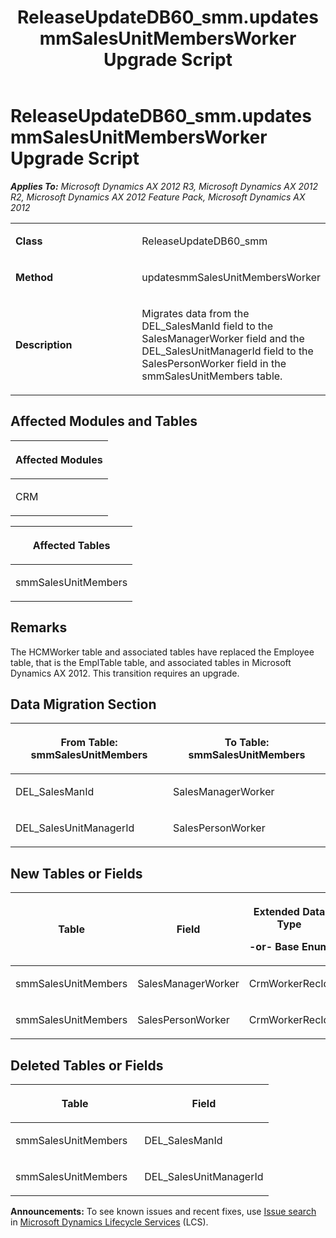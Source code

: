 ﻿---
title: ReleaseUpdateDB60_smm.updatesmmSalesUnitMembersWorker Upgrade Script
TOCTitle: ReleaseUpdateDB60_smm.updatesmmSalesUnitMembersWorker Upgrade Script
ms:assetid: 8ed03454-a740-1a1e-c5c6-69caf0d46f9c
ms:mtpsurl: https://msdn.microsoft.com/en-us/library/JJ736513(v=AX.60)
ms:contentKeyID: 49709702
ms.date: 05/18/2015
mtps_version: v=AX.60
---

# ReleaseUpdateDB60\_smm.updatesmmSalesUnitMembersWorker Upgrade Script 


_**Applies To:** Microsoft Dynamics AX 2012 R3, Microsoft Dynamics AX 2012 R2, Microsoft Dynamics AX 2012 Feature Pack, Microsoft Dynamics AX 2012_

<table>
<colgroup>
<col style="width: 50%" />
<col style="width: 50%" />
</colgroup>
<tbody>
<tr class="odd">
<td><p><strong>Class</strong></p></td>
<td><p>ReleaseUpdateDB60_smm</p></td>
</tr>
<tr class="even">
<td><p><strong>Method</strong></p></td>
<td><p>updatesmmSalesUnitMembersWorker</p></td>
</tr>
<tr class="odd">
<td><p><strong>Description</strong></p></td>
<td><p>Migrates data from the DEL_SalesManId field to the SalesManagerWorker field and the DEL_SalesUnitManagerId field to the SalesPersonWorker field in the smmSalesUnitMembers table.</p></td>
</tr>
</tbody>
</table>


## Affected Modules and Tables

<table>
<colgroup>
<col style="width: 100%" />
</colgroup>
<thead>
<tr class="header">
<th><p>Affected Modules</p></th>
</tr>
</thead>
<tbody>
<tr class="odd">
<td><p>CRM</p></td>
</tr>
</tbody>
</table>


<table>
<colgroup>
<col style="width: 100%" />
</colgroup>
<thead>
<tr class="header">
<th><p>Affected Tables</p></th>
</tr>
</thead>
<tbody>
<tr class="odd">
<td><p>smmSalesUnitMembers</p></td>
</tr>
</tbody>
</table>


## Remarks

The HCMWorker table and associated tables have replaced the Employee table, that is the EmplTable table, and associated tables in Microsoft Dynamics AX 2012. This transition requires an upgrade.

## Data Migration Section

<table>
<colgroup>
<col style="width: 50%" />
<col style="width: 50%" />
</colgroup>
<thead>
<tr class="header">
<th><p>From Table: smmSalesUnitMembers</p></th>
<th><p>To Table: smmSalesUnitMembers</p></th>
</tr>
</thead>
<tbody>
<tr class="odd">
<td><p>DEL_SalesManId</p></td>
<td><p>SalesManagerWorker</p></td>
</tr>
<tr class="even">
<td><p>DEL_SalesUnitManagerId</p></td>
<td><p>SalesPersonWorker</p></td>
</tr>
</tbody>
</table>


## New Tables or Fields

<table>
<colgroup>
<col style="width: 33%" />
<col style="width: 33%" />
<col style="width: 33%" />
</colgroup>
<thead>
<tr class="header">
<th><p>Table</p></th>
<th><p>Field</p></th>
<th><p>Extended Data Type</p>
<p>-or- Base Enum</p></th>
</tr>
</thead>
<tbody>
<tr class="odd">
<td><p>smmSalesUnitMembers</p></td>
<td><p>SalesManagerWorker</p></td>
<td><p>CrmWorkerRecId</p></td>
</tr>
<tr class="even">
<td><p>smmSalesUnitMembers</p></td>
<td><p>SalesPersonWorker</p></td>
<td><p>CrmWorkerRecId</p></td>
</tr>
</tbody>
</table>


## Deleted Tables or Fields

<table>
<colgroup>
<col style="width: 50%" />
<col style="width: 50%" />
</colgroup>
<thead>
<tr class="header">
<th><p>Table</p></th>
<th><p>Field</p></th>
</tr>
</thead>
<tbody>
<tr class="odd">
<td><p>smmSalesUnitMembers</p></td>
<td><p>DEL_SalesManId</p></td>
</tr>
<tr class="even">
<td><p>smmSalesUnitMembers</p></td>
<td><p>DEL_SalesUnitManagerId</p></td>
</tr>
</tbody>
</table>

  
**Announcements:** To see known issues and recent fixes, use [Issue search](http://go.microsoft.com/fwlink/?linkid=389258) in [Microsoft Dynamics Lifecycle Services](http://go.microsoft.com/fwlink/?linkid=306505) (LCS).

